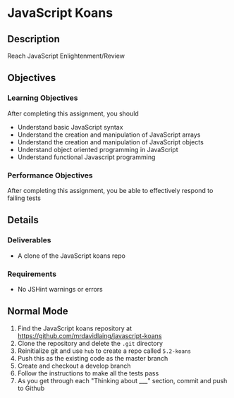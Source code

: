 # JavaScript Koans

## Description

Reach JavaScript Enlightenment/Review

## Objectives

### Learning Objectives

After completing this assignment, you should

* Understand basic JavaScript syntax
* Understand the creation and manipulation of JavaScript arrays
* Understand the creation and manipulation of JavaScript objects
* Understand object oriented programming in JavaScript
* Understand functional Javascript programming

### Performance Objectives

After completing this assignment, you be able to effectively respond to failing tests

## Details

### Deliverables

* A clone of the JavaScript koans repo

### Requirements

* No JSHint warnings or errors

## Normal Mode
1. Find the JavaScript koans repository at
   https://github.com/mrdavidlaing/javascript-koans
2. Clone the repository and delete the `.git` directory
3. Reinitialize git and use `hub` to create a repo called `5.2-koans`
4. Push this as the existing code as the master branch
5. Create and checkout a develop branch
6. Follow the instructions to make all the tests pass
7. As you get through each "Thinking about ___" section, commit and push to Github
